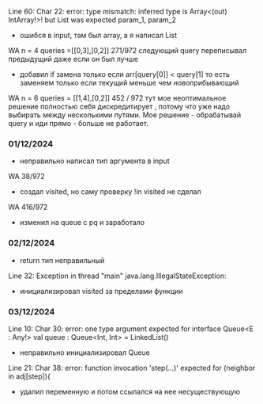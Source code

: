 Line 60: Char 22: error: type mismatch: inferred type is Array<(out) IntArray!>! but List<IntArray> was expected
param_1, param_2
- ошибся в input, там был array, а я написал List<IntArray>

WA n = 4  queries =[[0,3],[0,2]] 271/972
следующий query переписывал предыдущий даже если он был 
лучше
- добавил if замена только если arr[query[0]] < query[1]
то есть заменяем только если текущий меньше чем 
новоприбывающий

WA n = 6 queries = [[1,4],[0,2]] 452 / 972
тут мое неоптимальное решение полностью себя дискредитирует
, потому что уже надо выбирать между несколькими
путями. Мое решение - обрабатывай query и иди прямо - больше не работает.

### 01/12/2024
- неправильно написал тип аргумента в input

WA 38/972
- создал visited, но саму проверку !in visited не сделал

WA 416/972
- изменил на queue c pq и заработало

### 02/12/2024
- return тип неправильный

Line 32: Exception in thread "main" java.lang.IllegalStateException:
- инициализировал visited за пределами функции

### 03/12/2024
Line 10: Char 30: error: one type argument expected for interface Queue<E : Any!>
val queue : Queue<Int, Int> = LinkedList()
- неправильно инициализировал Queue

Line 21: Char 38: error: function invocation 'step(...)' expected
for (neighbor in adj[step]){
- удалил переменную и потом ссылался на нее несуществующую